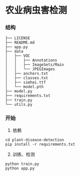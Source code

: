 # 农业病虫害检测

### 结构
```text
├── LICENSE
├── README.md
├── app.py
├── data
│   ├── VOC
│   │   ├── Annotations
│   │   ├── ImageSets/Main
│   │   └── JPEGImages
│   ├── anchors.txt
│   ├── classes.txt
│   ├── simhei.ttf
│   └── model.pth
├── model.py
├── requirements.txt
├── train.py
└── utils.py
```

### 开始
1. 依赖
```shell
cd plant-disease-detection
pip install -r requirements.txt
```

2. 训练、检测
```shell
python train.py
python app.py
```
